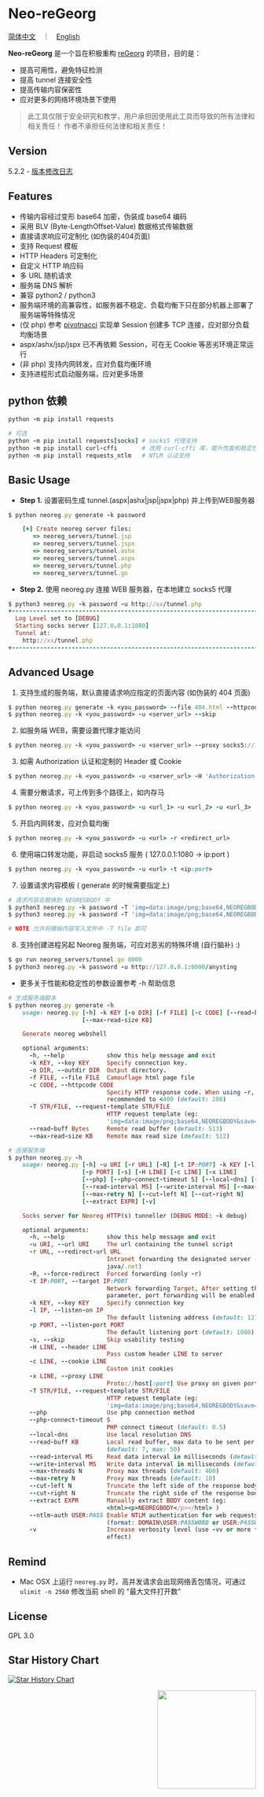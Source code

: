 # Neo-reGeorg

[简体中文](README.md)　｜　[English](README-en.md)

**Neo-reGeorg** 是一个旨在积极重构 [reGeorg](https://github.com/sensepost/reGeorg) 的项目，目的是：

* 提高可用性，避免特征检测
* 提高 tunnel 连接安全性
* 提高传输内容保密性
* 应对更多的网络环境场景下使用

> 此工具仅限于安全研究和教学，用户承担因使用此工具而导致的所有法律和相关责任！ 作者不承担任何法律和相关责任！


## Version

5.2.2 - [版本修改日志](CHANGELOG.md)


## Features

* 传输内容经过变形 base64 加密，伪装成 base64 编码
* 采用 BLV (Byte-LengthOffset-Value) 数据格式传输数据
* 直接请求响应可定制化 (如伪装的404页面)
* 支持 Request 模板
* HTTP Headers 可定制化
* 自定义 HTTP 响应码
* 多 URL 随机请求
* 服务端 DNS 解析
* 兼容 python2 / python3
* 服务端环境的高兼容性，如服务器不稳定、负载均衡下只在部分机器上部署了服务端等特殊情况
* (仅 php) 参考 [pivotnacci](https://github.com/blackarrowsec/pivotnacci) 实现单 Session 创建多 TCP 连接，应对部分负载均衡场景
* aspx/ashx/jsp/jspx 已不再依赖 Session，可在无 Cookie 等恶劣环境正常运行
* (非 php) 支持内网转发，应对负载均衡环境
* 支持进程形式启动服务端，应对更多场景


## python 依赖
```ruby
python -m pip install requests

# 可选
python -m pip install requests[socks] # socks5 代理支持
python -m pip install curl-cffi       # 改用 curl-cffi 库，提升性能和稳定性
python -m pip install requests_ntlm   # NTLM 认证支持
```

## Basic Usage

* **Step 1.**
设置密码生成 tunnel.(aspx|ashx|jsp|jspx|php) 并上传到WEB服务器
```ruby
$ python neoreg.py generate -k password

    [+] Create neoreg server files:
       => neoreg_servers/tunnel.jsp
       => neoreg_servers/tunnel.jspx
       => neoreg_servers/tunnel.ashx
       => neoreg_servers/tunnel.aspx
       => neoreg_servers/tunnel.php
       => neoreg_servers/tunnel.go
```

* **Step 2.**
使用 neoreg.py 连接 WEB 服务器，在本地建立 socks5 代理
```ruby
$ python3 neoreg.py -k password -u http://xx/tunnel.php
+------------------------------------------------------------------------+
  Log Level set to [DEBUG]
  Starting socks server [127.0.0.1:1080]
  Tunnel at:
    http://xx/tunnel.php
+------------------------------------------------------------------------+
```


## Advanced Usage

1. 支持生成的服务端，默认直接请求响应指定的页面内容 (如伪装的 404 页面)
```ruby
$ python neoreg.py generate -k <you_password> --file 404.html --httpcode 404
$ python neoreg.py -k <you_password> -u <server_url> --skip
```

2. 如服务端 WEB，需要设置代理才能访问
```ruby
$ python neoreg.py -k <you_password> -u <server_url> --proxy socks5://10.1.1.1:8080
```

3. 如需 Authorization 认证和定制的 Header 或 Cookie
```ruby
$ python neoreg.py -k <you_password> -u <server_url> -H 'Authorization: cm9vdDppcyB0d2VsdmU=' --cookie "key=value;key2=value2"
```

4. 需要分散请求，可上传到多个路径上，如内存马
```ruby
$ python neoreg.py -k <you_password> -u <url_1> -u <url_2> -u <url_3> ...
```

5. 开启内网转发，应对负载均衡
```ruby
$ python neoreg.py -k <you_password> -u <url> -r <redirect_url>
```

6. 使用端口转发功能，非启动 socks5 服务 ( 127.0.0.1:1080 -> ip:port )
```ruby
$ python neoreg.py -k <you_password> -u <url> -t <ip:port>
```

7. 设置请求内容模板 ( generate 的时候需要指定上)
```ruby
# 请求内容会替换到 NEOREGBODY 中
$ python3 neoreg.py -k password -T 'img=data:image/png;base64,NEOREGBODY&save=ok'
$ python3 neoreg.py -k password -T 'img=data:image/png;base64,NEOREGBODY&save=ok' -u http://127.0.0.1:8000/anysting

# NOTE 允许将模板内容写入文件中 -T file 即可
```

8. 支持创建进程另起 Neoreg 服务端，可应对恶劣的特殊环境 (自行脑补) :)
```ruby
$ go run neoreg_servers/tunnel.go 8000
$ python3 neoreg.py -k password -u http://127.0.0.1:8000/anysting
```

* 更多关于性能和稳定性的参数设置参考 -h 帮助信息
```ruby
# 生成服务端脚本
$ python neoreg.py generate -h
    usage: neoreg.py [-h] -k KEY [-o DIR] [-f FILE] [-c CODE] [--read-buff Bytes]
                     [--max-read-size KB]

    Generate neoreg webshell

    optional arguments:
      -h, --help            show this help message and exit
      -k KEY, --key KEY     Specify connection key.
      -o DIR, --outdir DIR  Output directory.
      -f FILE, --file FILE  Camouflage html page file
      -c CODE, --httpcode CODE
                            Specify HTTP response code. When using -r, it is
                            recommended to <400 (default: 200)
      -T STR/FILE, --request-template STR/FILE
                            HTTP request template (eg:
                            'img=data:image/png;base64,NEOREGBODY&save=ok')
      --read-buff Bytes     Remote read buffer (default: 513)
      --max-read-size KB    Remote max read size (default: 512)

# 连接服务端
$ python neoreg.py -h
    usage: neoreg.py [-h] -u URI [-r URL] [-R] [-t IP:PORT] -k KEY [-l IP]
                     [-p PORT] [-s] [-H LINE] [-c LINE] [-x LINE]
                     [--php] [--php-connect-timeout S] [--local-dns] [--read-buff KB]
                     [--read-interval MS] [--write-interval MS] [--max-threads N]
                     [--max-retry N] [--cut-left N] [--cut-right N]
                     [--extract EXPR] [-v]

    Socks server for Neoreg HTTP(s) tunneller (DEBUG MODE: -k debug)

    optional arguments:
      -h, --help            show this help message and exit
      -u URI, --url URI     The url containing the tunnel script
      -r URL, --redirect-url URL
                            Intranet forwarding the designated server (only
                            java/.net)
      -R, --force-redirect  Forced forwarding (only -r)
      -t IP:PORT, --target IP:PORT
                            Network forwarding Target, After setting this
                            parameter, port forwarding will be enabled
      -k KEY, --key KEY     Specify connection key
      -l IP, --listen-on IP
                            The default listening address (default: 127.0.0.1)
      -p PORT, --listen-port PORT
                            The default listening port (default: 1080)
      -s, --skip            Skip usability testing
      -H LINE, --header LINE
                            Pass custom header LINE to server
      -c LINE, --cookie LINE
                            Custom init cookies
      -x LINE, --proxy LINE
                            Proto://host[:port] Use proxy on given port
      -T STR/FILE, --request-template STR/FILE
                            HTTP request template (eg:
                            'img=data:image/png;base64,NEOREGBODY&save=ok')
      --php                 Use php connection method
      --php-connect-timeout S
                            PHP connect timeout (default: 0.5)
      --local-dns           Use local resolution DNS
      --read-buff KB        Local read buffer, max data to be sent per POST
                            (default: 7, max: 50)
      --read-interval MS    Read data interval in milliseconds (default: 300)
      --write-interval MS   Write data interval in milliseconds (default: 200)
      --max-threads N       Proxy max threads (default: 400)
      --max-retry N         Proxy max threads (default: 10)
      --cut-left N          Truncate the left side of the response body
      --cut-right N         Truncate the right side of the response body
      --extract EXPR        Manually extract BODY content (eg:
                            <html><p>NEOREGBODY</p></html> )
      --ntlm-auth USER:PASS Enable NTLM authentication for web requests
                            (format: DOMAIN\USER:PASSWORD or USER:PASSWORD)
      -v                    Increase verbosity level (use -vv or more for greater
                            effect)
```


## Remind

* Mac OSX 上运行 `neoreg.py` 时，高并发请求会出现网络丢包情况，可通过 `ulimit -n 2560` 修改当前 shell 的 "最大文件打开数"



## License

GPL 3.0


## Star History Chart

[![Star History Chart](https://api.star-history.com/svg?repos=L-codes/Neo-reGeorg&type=Date)](https://star-history.com/#L-codes/Neo-reGeorg&Date)

<img align='right' src="https://profile-counter.glitch.me/neo-regeorg/count.svg" width="200">

